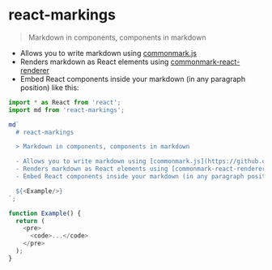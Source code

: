 # react-markings

> Markdown in components, components in markdown

- Allows you to write markdown using [commonmark.js](https://github.com/commonmark/commonmark.js)
- Renders markdown as React elements using [commonmark-react-renderer](https://github.com/rexxars/commonmark-react-renderer)
- Embed React components inside your markdown (in any paragraph position) like this:

```js
import * as React from 'react';
import md from 'react-markings';

md`
  # react-markings

  > Markdown in components, components in markdown

  - Allows you to write markdown using [commonmark.js](https://github.com/commonmark/commonmark.js)
  - Renders markdown as React elements using [commonmark-react-renderer](https://github.com/rexxars/commonmark-react-renderer)
  - Embed React components inside your markdown (in any paragraph position) like this:

  ${<Example/>}
`;

function Example() {
  return (
    <pre>
      <code>...</code>
    </pre>
  );
}
```
